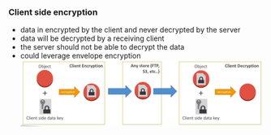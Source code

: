 ### Client side encryption
* data in encrypted by the client and never decrypted by the server
* data will be decrypted by a receiving client
* the server should not be able to decrypt the data 
* could leverage envelope encryption
![](images/aim3.jpg)
